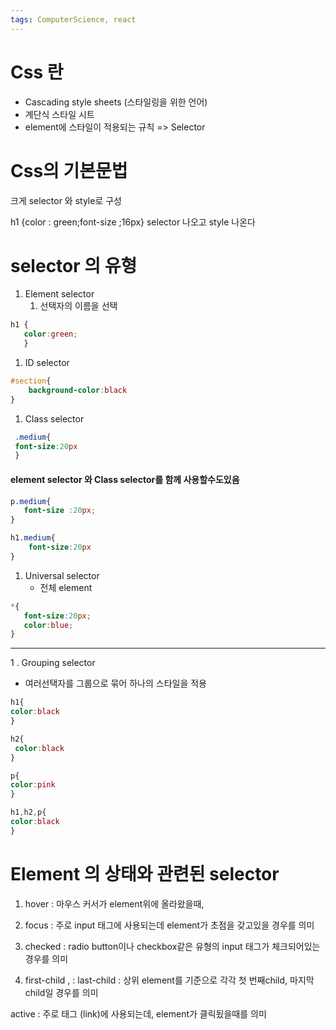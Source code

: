 ```yaml
---
tags: ComputerScience, react
---
```

# Css 란

- Cascading style sheets (스타일링을 위한 언어)
- 계단식 스타일 시트
- element에 스타일이 적용되는 규칙 => Selector

# Css의 기본문법

크게 selector 와 style로 구성

h1 {color : green;font-size ;16px}
selector 나오고 style 나온다


# selector 의 유형

1. Element selector
	1. 선택자의 이름을 선택

``` CSS
h1 {
   color:green;
   }
```

1. ID selector

``` CSS
#section{
	background-color:black
}
```

1. Class selector
```CSS
 .medium{
 font-size:20px
 }
```

#### element selector 와 Class selector를 함께 사용할수도있음

``` CSS
p.medium{
   font-size :20px;
}

h1.medium{
	font-size:20px
}
```

1. Universal selector
	- 전체 element
```Css
*{
   font-size:20px;
   color:blue;
}
```


--------------------

1 . Grouping selector
- 여러선택자를 그룹으로 묶어 하나의 스타일을 적용

```CSS
h1{
color:black
}

h2{
 color:black
}

p{
color:pink
}
```

```CSS
h1,h2,p{
color:black
}
```

# Element 의 상태와 관련된 selector

1. hover : 마우스 커서가 element위에 올라왔을때,
   
3.  focus : 주로 input 태그에 사용되는데 element가 초점을 갖고있을 경우를 의미
4. checked :  radio button이나 checkbox같은 유형의 input 태그가 체크되어있는경우를 의미
5. first-child , : last-child : 상위 element를 기준으로 각각 첫 번째child, 마지막 child일 경우를 의미



active : 주로 <a> 태그 (link)에 사용되는데, element가 클릭됬을때를 의미


